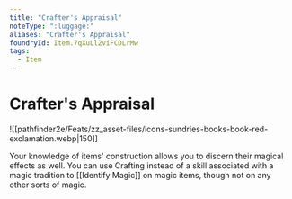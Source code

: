 ```yaml
---
title: "Crafter's Appraisal"
noteType: ":luggage:"
aliases: "Crafter's Appraisal"
foundryId: Item.7qXuLl2viFCDLrMw
tags:
  - Item
---
```


# Crafter's Appraisal
![[pathfinder2e/Feats/zz_asset-files/icons-sundries-books-book-red-exclamation.webp|150]]

Your knowledge of items' construction allows you to discern their magical effects as well. You can use Crafting instead of a skill associated with a magic tradition to [[Identify Magic]] on magic items, though not on any other sorts of magic.
